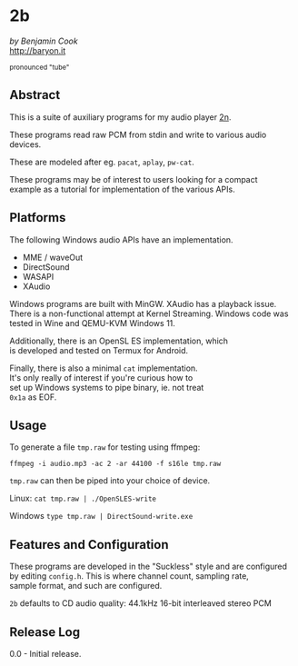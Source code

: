 # 2b

*by Benjamin Cook*\
<http://baryon.it>

<sup>pronounced "tube"</sup>

## Abstract

This is a suite of auxiliary programs for my audio player [2n](https://github.com/Canar/2n).

These programs read raw PCM from stdin and write to various audio devices. 

These are modeled after eg. `pacat`, `aplay`, `pw-cat`.

These programs may be of interest to users looking for a compact\
example as a tutorial for implementation of the various APIs.

## Platforms

The following Windows audio APIs have an implementation.

- MME / waveOut
- DirectSound
- WASAPI
- XAudio

Windows programs are built with MinGW.
XAudio has a playback issue.
There is a non-functional attempt at Kernel Streaming.
Windows code was tested in Wine and QEMU-KVM Windows 11.

Additionally, there is an OpenSL ES implementation, which\
is developed and tested on Termux for Android.

Finally, there is also a minimal `cat` implementation.\
It's only really of interest if you're curious how to\
set up Windows systems to pipe binary, ie. not treat\
`0x1a` as EOF.

## Usage

To generate a file `tmp.raw` for testing using ffmpeg:

`ffmpeg -i audio.mp3 -ac 2 -ar 44100 -f s16le tmp.raw`

`tmp.raw` can then be piped into your choice of device.

Linux: `cat tmp.raw | ./OpenSLES-write`

Windows `type tmp.raw | DirectSound-write.exe`

## Features and Configuration

These programs are developed in the "Suckless" style and are configured\
by editing `config.h`. This is where channel count, sampling rate,\
sample format, and such are configured.

`2b` defaults to CD audio quality: 44.1kHz 16-bit interleaved stereo PCM

## Release Log

0.0 - Initial release.

